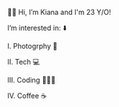  👋🏻 Hi, I’m Kiana and I'm 23 Y/O!
 
 I’m interested in: ⬇️

 I.   Photogrphy 📸
 
 II.  Tech 💻
 
 III. Coding 👩🏻‍💻
 
 IV.  Coffee ☕️

<!---
Kiana-ko/Kiana-ko is a ✨ special ✨ repository because its `README.md` (this file) appears on your GitHub profile.
You can click the Preview link to take a look at your changes.
--->
